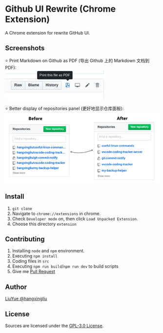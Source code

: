 # Github UI Rewrite (Chrome Extension)

A Chrome extension for rewrite GitHub UI.

## Screenshots

:star: Print Markdown on Github as PDF (导出 Github 上的 Markdown 文档到 PDF):   
![screenshot](screenshots/2.png)

:star: Better display of repositories panel (更好地显示仓库面板):   
![screenshot](screenshots/1.png)   

## Install

1. `git clone`
2. Navigate to `chrome://extensions` in chrome.
3. Check `Developer mode` on, then click `Load Unpacked Extension`.
4. Choose this directory `extension`

## Contributing

1. Installing `node` and `npm` environment.
2. Executing `npm install`
3. Coding files in `src`
4. Executing `npm run build`/`npm run dev` to build scripts
5. Give me [Pull Request][PR]

## Author

[LiuYue @hangxingliu](https://github.com/hangxingliu/)


## License

Sources are licensed under the [GPL-3.0 License](LICENSE).

[PR]: https://github.com/hangxingliu/github-ui-rewrite/pulls
